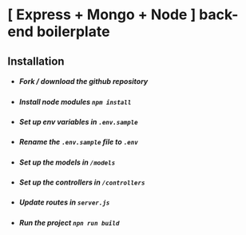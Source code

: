 # [ Express + Mongo + Node ] back-end boilerplate

## Installation

<ul>

##### <li> Fork / download the github repository </li>

##### <li> Install node modules ``npm install`` </li>

##### <li> Set up env variables in ``.env.sample``  </li>

##### <li> Rename the ``.env.sample`` file to ``.env`` </li>

##### <li> Set up the models in ``/models`` </li>

##### <li> Set up the controllers in ``/controllers`` </li>

##### <li> Update routes in ``server.js`` </li>

##### <li> Run the project ``npn run build`` </li>

</ul>
